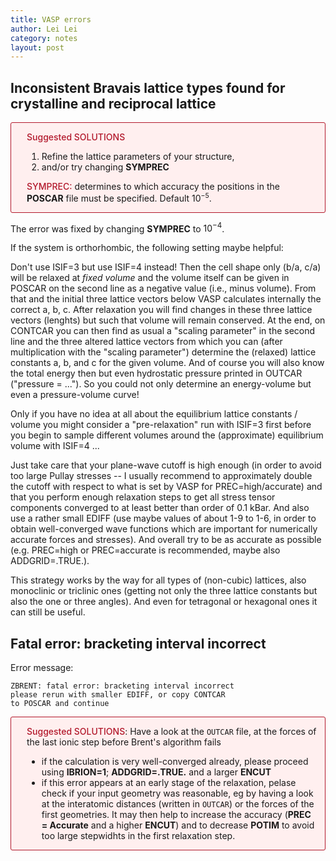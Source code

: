 ```yaml
---
title: VASP errors
author: Lei Lei
category: notes
layout: post
---
```


## Inconsistent Bravais lattice types found for crystalline and reciprocal lattice

<div style="border-width: 1px; border-style:solid; border-color: #b2182b; border-radius:3px; background-color: #FFEFEF;">
    <div style="padding-left: 25px; padding-right: 10px;">
        <p>
            <span style="color: #b2182b; font-weight: 550;">Suggested SOLUTIONS</span>
            <ol>
            <li>Refine the lattice parameters of your structure,</li>
            <li>and/or try changing <b>SYMPREC</b></li>
            </ol>
        </p>
        <p>
            <span style="color: #b2182b; font-weight: 550;">SYMPREC:</span> determines to which accuracy the positions in the <b>POSCAR</b> file must be specified. Default 10<sup style="font-size:75%">&minus;5</sup>.
        </p>
    </div>
</div>

The error was fixed by changing **SYMPREC** to $10^{-4}$.

If the system is orthorhombic, the following setting maybe helpful:

Don't use ISIF=3 but use  ISIF=4  instead! Then the cell shape only (b/a, c/a) will be relaxed at  *fixed volume* and the volume itself can be given in POSCAR on the second line as a negative value (i.e., minus volume). From that and the initial three lattice vectors below VASP calculates internally the correct a, b, c. After relaxation you will find changes in these three lattice vectors (lenghts) but such that volume will remain conserved. At the end, on CONTCAR you can then find as usual a "scaling parameter" in the second line and the three altered lattice vectors from which you can (after multiplication with the "scaling parameter") determine the (relaxed) lattice constants a, b, and c for the given volume. And of course you will also know the total energy then but even hydrostatic pressure printed in OUTCAR ("pressure = ..."). So you could not only determine an energy-volume but even a pressure-volume curve!

Only if you have no idea at all about the equilibrium lattice constants / volume you might consider a "pre-relaxation" run with ISIF=3 first before you begin to sample different volumes around the (approximate) equilibrium volume with ISIF=4 ...

Just take care that your plane-wave cutoff is high enough (in order to avoid too large Pullay stresses -- I usually recommend to approximately double the cutoff with respect to what is set by VASP for PREC=high/accurate) and that you perform enough relaxation steps to get all stress tensor components converged to at least better than order of 0.1 kBar. And also use a rather small EDIFF (use maybe values of about 1-9 to 1-6, in order to obtain well-converged wave functions which are important for numerically accurate forces and stresses). And overall try to be as accurate as possible (e.g. PREC=high or PREC=accurate is recommended, maybe also ADDGRID=.TRUE.).

This strategy works by the way for all types of (non-cubic) lattices, also monoclinic or triclinic ones (getting not only the three lattice constants but also the one or three angles). And even for tetragonal or hexagonal ones it can still be useful.


## Fatal error: bracketing interval incorrect

Error message:

```shell
ZBRENT: fatal error: bracketing interval incorrect
please rerun with smaller EDIFF, or copy CONTCAR
to POSCAR and continue
```

<div style="border-width: 1px; border-style:solid; border-color: #b2182b; border-radius:3px; background-color: #FFEFEF;">
    <div style="padding-left: 25px; padding-right: 10px;">
        <p>
            <span style="color: #b2182b; font-weight: 550;">Suggested SOLUTIONS</span>: Have a look at the <code>OUTCAR</code> file, at the forces of the last ionic step before Brent's algorithm fails
            <ul>
            <li>if the calculation is very well-converged already, please proceed using <b>IBRION=1</b>; <b>ADDGRID=.TRUE.</b> and a larger <b>ENCUT</b></li>
            <li>if this error appears at an early stage of the relaxation, pelase check if your input geometry was reasonable, eg by having a look at the interatomic distances (written in <code>OUTCAR</code>) or the forces of the first geometries. It may then help to increase the accuracy (<b>PREC = Accurate</b> and a higher <b>ENCUT</b>) and to decrease <b>POTIM</b> to avoid too large stepwidhts in the first relaxation step.</li>
            </ul>
        </p>
    </div>
</div>


## 